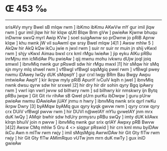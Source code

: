 # Œ 453 ‰
---
srisAVy myry BweI sB mIqw rwm ] ibKmo ibKmu AKwVw mY gur imil jIqw
rwm ] gur imil jIqw hir hir kIqw qUtI BIqw Brm gVw ] pwieAw Kjwnw
bhuqu inDwnw swxQ myrI Awip KVw ] soeI suigAwnw so prDwnw jo pRiB
Apnw kIqw ] khu nwnk jW vil suAwmI qw srsy BweI mIqw ]4]1 ] Awsw
mhlw 5 ] AkQw hir AkQ kQw ikCu jwie n jwxI rwm ] suir nr suir
nr muin jn shij vKwxI rwm ] shjy vKwxI Aimau bwxI crx kml rMgu
lwieAw ] jip eyku AlKu pRBu inrMjnu mn icMidAw Plu pwieAw ] qij mwnu
mohu ivkwru dUjw joqI joiq smwxI ] ibnvMiq nwnk gur pRswdI sdw hir rMgu
mwxI ]1] hir sMqw hir sMq sjn myry mIq shweI rwm ] vfBwgI vfBwgI
sqsMgiq pweI rwm ] vfBwgI pwey nwmu iDAwey lwQy dUK sMqwpY ] gur
crxI lwgy BRm Bau Bwgy Awpu imtwieAw AwpY ] kir ikrpw myly pRiB ApunY
ivCuiV kqih n jweI ] ibnvMiq nwnk dwsu qyrw sdw hir srxweI ]2]
hir dry hir dir sohin qyry Bgq ipAwry rwm ] vwrI iqn vwrI jwvw sd
bilhwry rwm ] sd bilhwry kir nmskwry ijn Bytq pRBu jwqw ] Git Git
riv rihAw sB QweI pUrn purKu ibDwqw ] guru pUrw pwieAw nwmu iDAwieAw
jUAY jnmu n hwry ] ibnvMiq nwnk srix qyrI rwKu ikrpw Dwry ]3] byAMqw
byAMq gux qyry kyqk gwvw rwm ] qyry crxw qyry crx DUiV vfBwgI pwvw
rwm ] hir DUVI n@weIAY mYlu gvweIAY jnm mrx duK lwQy ] AMqir bwhir
sdw hdUry prmysru pRBu swQy ] imty dUK kilAwx kIrqn bhuiV join n pwvw
] ibnvMiq nwnk gur srix qrIAY Awpxy pRB Bwvw ]4]2]
Awsw CMq mhlw 5 Gru 4 <> siqgur pRswid ]
hir crn kml mnu byiDAw ikCu Awn n mITw rwm rwjy ] imil sMqsMgiq
AwrwiDAw hir Git Gty fITw rwm rwjy ] hir Git Gty fITw AMimRquo vUTw
jnm mrn duK nwTy ] gux iniD gwieAw
####
